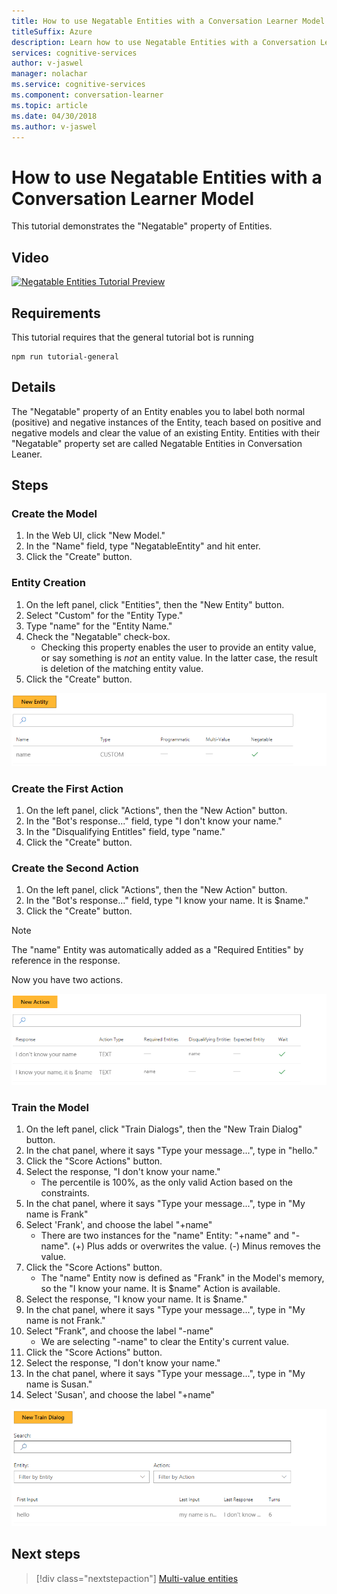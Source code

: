 ```yaml
---
title: How to use Negatable Entities with a Conversation Learner Model - Microsoft Cognitive Services | Microsoft Docs
titleSuffix: Azure
description: Learn how to use Negatable Entities with a Conversation Learner Model.
services: cognitive-services
author: v-jaswel
manager: nolachar
ms.service: cognitive-services
ms.component: conversation-learner
ms.topic: article
ms.date: 04/30/2018
ms.author: v-jaswel
---
```


# How to use Negatable Entities with a Conversation Learner Model

This tutorial demonstrates the "Negatable" property of Entities.

## Video

[![Negatable Entities Tutorial Preview](https://aka.ms/cl_Tutorial_v3_NegatableEntities_Preview)](https://aka.ms/cl_Tutorial_v3_NegatableEntities)

## Requirements
This tutorial requires that the general tutorial bot is running

	npm run tutorial-general

## Details
The "Negatable" property of an Entity enables you to label both normal (positive) and negative instances of the Entity, teach based on positive and negative models and clear the value of an existing Entity. Entities with their "Negatable" property set are called Negatable Entities in Conversation Leaner.

## Steps

### Create the Model

1. In the Web UI, click "New Model."
2. In the "Name" field, type "NegatableEntity" and hit enter.
3. Click the "Create" button.

### Entity Creation

1. On the left panel, click "Entities", then the "New Entity" button.
2. Select "Custom" for the "Entity Type."
3. Type "name" for the "Entity Name."
4. Check the "Negatable" check-box.
	- Checking this property enables the user to provide an entity value, or say something is *not* an entity value. In the latter case, the result is deletion of the matching entity value.
5. Click the "Create" button.

![](../media/tutorial5_entities.PNG)

### Create the First Action

1. On the left panel, click "Actions", then the "New Action" button.
2. In the "Bot's response..." field, type "I don't know your name."
3. In the "Disqualifying Entitles" field, type "name."
4. Click the "Create" button.

### Create the Second Action

1. On the left panel, click "Actions", then the "New Action" button.
2. In the "Bot's response..." field, type "I know your name. It is $name."
3. Click the "Create" button.

> [!NOTE]
> The "name" Entity was automatically added as a "Required Entities" by reference in the response.

Now you have two actions.

![](../media/tutorial5_actions.PNG)

### Train the Model

1. On the left panel, click "Train Dialogs", then the "New Train Dialog" button.
2. In the chat panel, where it says "Type your message...", type in "hello."
3. Click the "Score Actions" button.
4. Select the response, "I don't know your name."
	- The percentile is 100%, as the only valid Action based on the constraints.
5. In the chat panel, where it says "Type your message...", type in "My name is Frank"
6. Select 'Frank', and choose the label "+name"
	- There are two instances for the "name" Entity: "+name" and "-name".  (+) Plus adds or overwrites the value. (-) Minus removes the value.
7. Click the "Score Actions" button.
	- The "name" Entity now is defined as "Frank" in the Model's memory, so the "I know your name. It is $name" Action is available.
8. Select the response, "I know your name. It is $name."
9. In the chat panel, where it says "Type your message...", type in "My name is not Frank."
10. Select "Frank", and choose the label "-name"
	- We are selecting "-name" to clear the Entity's current value.
11. Click the "Score Actions" button.
12. Select the response, "I don't know your name."
13. In the chat panel, where it says "Type your message...", type in "My name is Susan."
14. Select 'Susan', and choose the label "+name"

![](../media/tutorial5_dialogs.PNG)

## Next steps

> [!div class="nextstepaction"]
> [Multi-value entities](./07-multi-value-entities.md)
